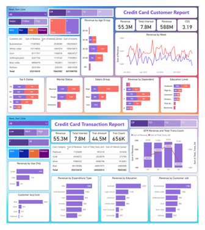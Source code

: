 ![Dashboard](https://github.com/Pratikdhage48/Credit-Card-Finacial-Dashboard/blob/main/Credit%20Card%20Transaction.png)
![Dashbord](https://github.com/Pratikdhage48/Credit-Card-Finacial-Dashboard/blob/main/Credit%20Card%20Customer.png)
